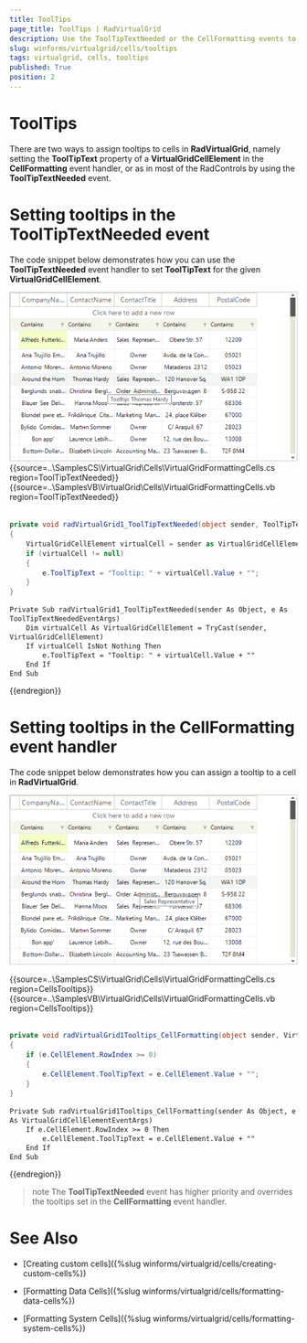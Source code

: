 ```yaml
---
title: ToolTips
page_title: ToolTips | RadVirtualGrid
description: Use the ToolTipTextNeeded or the CellFormatting events to shows tooltips for different VirtualGridElements
slug: winforms/virtualgrid/cells/tooltips
tags: virtualgrid, cells, tooltips
published: True
position: 2
---
```


# ToolTips

There are two ways to assign tooltips to cells in __RadVirtualGrid__, namely setting the __ToolTipText__ property of a __VirtualGridCellElement__ in the __CellFormatting__ event handler, or as in most of the RadControls by using the __ToolTipTextNeeded__ event.


# Setting tooltips in the ToolTipTextNeeded event

The code snippet below demonstrates how you can use the __ToolTipTextNeeded__ event handler to set __ToolTipText__ for the given __VirtualGridCellElement__.

![virtualgrid-cells-tooltips 002](images/virtualgrid-cells-tooltips002.png)
{{source=..\SamplesCS\VirtualGrid\Cells\VirtualGridFormattingCells.cs region=ToolTipTextNeeded}} 
{{source=..\SamplesVB\VirtualGrid\Cells\VirtualGridFormattingCells.vb region=ToolTipTextNeeded}}


````C#
        
private void radVirtualGrid1_ToolTipTextNeeded(object sender, ToolTipTextNeededEventArgs e)
{
    VirtualGridCellElement virtualCell = sender as VirtualGridCellElement;
    if (virtualCell != null)
    {
        e.ToolTipText = "Tooltip: " + virtualCell.Value + "";
    }
}

````
````VB.NET
Private Sub radVirtualGrid1_ToolTipTextNeeded(sender As Object, e As ToolTipTextNeededEventArgs)
    Dim virtualCell As VirtualGridCellElement = TryCast(sender, VirtualGridCellElement)
    If virtualCell IsNot Nothing Then
        e.ToolTipText = "Tooltip: " + virtualCell.Value + ""
    End If
End Sub

```` 

{{endregion}}

# Setting tooltips in the CellFormatting event handler  

The code snippet below demonstrates how you can assign a tooltip to a cell in __RadVirtualGrid__.

![virtualgrid-cells-tooltips 001](images/virtualgrid-cells-tooltips001.png)

{{source=..\SamplesCS\VirtualGrid\Cells\VirtualGridFormattingCells.cs region=CellsTooltips}} 
{{source=..\SamplesVB\VirtualGrid\Cells\VirtualGridFormattingCells.vb region=CellsTooltips}}


````C#
        
private void radVirtualGrid1Tooltips_CellFormatting(object sender, VirtualGridCellElementEventArgs e)
{
    if (e.CellElement.RowIndex >= 0)
    {
        e.CellElement.ToolTipText = e.CellElement.Value + "";
    }
}

````
````VB.NET
Private Sub radVirtualGrid1Tooltips_CellFormatting(sender As Object, e As VirtualGridCellElementEventArgs)
    If e.CellElement.RowIndex >= 0 Then
        e.CellElement.ToolTipText = e.CellElement.Value + ""
    End If
End Sub

```` 

{{endregion}}

>note The __ToolTipTextNeeded__ event has higher priority and overrides the tooltips set in the __CellFormatting__ event handler.

# See Also
* [Creating custom cells]({%slug winforms/virtualgrid/cells/creating-custom-cells%})

* [Formatting Data Cells]({%slug winforms/virtualgrid/cells/formatting-data-cells%})

* [Formatting System Cells]({%slug winforms/virtualgrid/cells/formatting-system-cells%})

